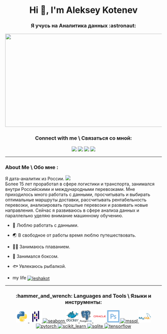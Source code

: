 <h1 align="center">Hi 👋, I'm Aleksey Kotenev</h1>
<h3 align="center">Я учусь на Аналитика данных :astronaut:</h3>
<div id="header" align="center">
  <img src="https://media.giphy.com/media/dWesBcTLavkZuG35MI/giphy.gif" width="600" height="300"/>
</div>

<h3 align="center">Connect with me \ Связаться со мной:</h3>
<p align="center">
<a href="https://t.me/leshakot" target="blank"><img src='https://img.shields.io/badge/Telegram-2580C3?style=for-the-badge&logo=telegram&logoColor=white'></a>
<a href="mailto:lleshakot@gmail.com" target="blank"><img src='https://img.shields.io/badge/Gmail-2580C3?style=for-the-badge&logo=gmail&logoColor=white'></a>  
<a href="https://kaggle.com/leshakot" target="blank"><img src='https://img.shields.io/badge/Kaggle-2580C3?style=for-the-badge&logo=kaggle&logoColor=white'></a>
<a href="https://www.leetcode.com/leshakot" target="blank"><img src='https://img.shields.io/badge/LeetCode-2580C3?style=for-the-badge&logo=LeetCode&logoColor=white'></a>
</p>

---

### About Me \ Обо мне :
 Я дата-аналитик  из России. <img src="https://media.giphy.com/media/WUlplcMpOCEmTGBtBW/giphy.gif" width="30">  
 Более 15 лет проработал в сфере логистики и транспорта, занимался внутри Российскими и международными перевозками. Мне приходилось много работать с данными, просчитывать и выбирать оптимальные маршруты доставки, рассчитывать рентабельность перевозки, анализировать прошлые перевозки и развивать новые направления. Сейчас я развиваюсь в сфере анализа данных и параллельно уделяю внимание машинному обучению.
- :telescope: Люблю работать с данными.
- :earth_asia: В свободное от работы время люблю путешествовать. 
- :swimming_man: Занимаюсь плаванием.
- :boxing_glove: Занимался боксом.
- :fish: Увлекаюсь рыбалкой.

- my life <a href="https://instagram.com/leshakot" target="blank"><img align="center" src="https://raw.githubusercontent.com/rahuldkjain/github-profile-readme-generator/master/src/images/icons/Social/instagram.svg" alt="leshakot" height="30" width="40" /></a>

---

<h3 align="center"> :hammer_and_wrench:  Languages and Tools \ Языки и инструменты:</h3>
<p align="center"> <a href="https://www.python.org" target="_blank" rel="noreferrer"> <img src="https://raw.githubusercontent.com/devicons/devicon/master/icons/python/python-original.svg" alt="python" width="40" height="40"/> </a>  <a href="https://pandas.pydata.org/" target="_blank" rel="noreferrer"> <img src="https://raw.githubusercontent.com/devicons/devicon/2ae2a900d2f041da66e950e4d48052658d850630/icons/pandas/pandas-original.svg" alt="pandas" width="40" height="40"/> </a> <a href="https://seaborn.pydata.org/" target="_blank" rel="noreferrer"> <img src="https://seaborn.pydata.org/_images/logo-mark-lightbg.svg" alt="seaborn" width="40" height="40"/> </a> <a href="https://www.docker.com/" target="_blank" rel="noreferrer"> <img src="https://raw.githubusercontent.com/devicons/devicon/master/icons/docker/docker-original-wordmark.svg" alt="docker" width="40" height="40"/> </a> <a href="https://www.postgresql.org" target="_blank" rel="noreferrer"> <img src="https://raw.githubusercontent.com/devicons/devicon/master/icons/postgresql/postgresql-original-wordmark.svg" alt="postgresql" width="40" height="40"/> </a>  <a href="https://www.oracle.com/" target="_blank" rel="noreferrer"> <img src="https://raw.githubusercontent.com/devicons/devicon/master/icons/oracle/oracle-original.svg" alt="oracle" width="40" height="40"/> </a> <a href="https://www.photoshop.com/en" target="_blank" rel="noreferrer"> <img src="https://raw.githubusercontent.com/devicons/devicon/master/icons/photoshop/photoshop-line.svg" alt="photoshop" width="40" height="40"/> </a> <a href="https://www.microsoft.com/en-us/sql-server" target="_blank" rel="noreferrer"> <img src="https://www.svgrepo.com/show/303229/microsoft-sql-server-logo.svg" alt="mssql" width="40" height="40"/> </a> <a href="https://www.mysql.com/" target="_blank" rel="noreferrer"> <img src="https://raw.githubusercontent.com/devicons/devicon/master/icons/mysql/mysql-original-wordmark.svg" alt="mysql" width="40" height="40"/> </a> <a href="https://pytorch.org/" target="_blank" rel="noreferrer"> <img src="https://www.vectorlogo.zone/logos/pytorch/pytorch-icon.svg" alt="pytorch" width="40" height="40"/> </a> <a href="https://scikit-learn.org/" target="_blank" rel="noreferrer"> <img src="https://upload.wikimedia.org/wikipedia/commons/0/05/Scikit_learn_logo_small.svg" alt="scikit_learn" width="40" height="40"/> </a> <a href="https://www.sqlite.org/" target="_blank" rel="noreferrer"> <img src="https://www.vectorlogo.zone/logos/sqlite/sqlite-icon.svg" alt="sqlite" width="40" height="40"/> </a> <a href="https://www.tensorflow.org" target="_blank" rel="noreferrer"> <img src="https://www.vectorlogo.zone/logos/tensorflow/tensorflow-icon.svg" alt="tensorflow" width="40" height="40"/> </a></p>

